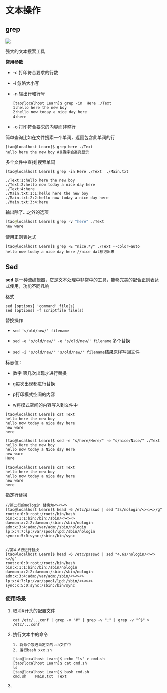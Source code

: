 # 文本操作

## grep

![](C:\Users\Administrator\AppData\Roaming\marktext\images\2019-09-12-22-06-24-image.png)

强大的文本搜索工具

**常用参数**

- -c 打印符合要求的行数

- -i 忽略大小写

- -n 输出行和行号
  
  ```shell
  [tao@localhost Learn]$ grep -in  Here ./Text 
  1:hello here the new boy 
  2:hello now today a nice day here
  4:here
  ```

- -o 打印符合要求的内容而非整行

简单查询比如在文件搜索一个单词，返回包含此单词的行

```shell
[tao@localhost Learn]$ grep here ./Text
hello here the new boy #关键字会高亮显示
```

多个文件中查找|搜索单词

```shell
[tao@localhost Learn]$ grep -in Here ./Text  ./Main.txt 

./Text:1:hello here the new boy 
./Text:2:hello now today a nice day here
./Text:4:here
./Main.txt:1:1:hello here the new boy 
./Main.txt:2:2:hello now today a nice day here
./Main.txt:3:4:here
```

输出除了...之外的选项

```powershell
[tao@localhost Learn]$ grep -v "here" ./Text 
new ware
```

使用正则表达式

```shell
[tao@localhost Learn]$ grep -E "nice.*y" ./Text --color=auto
hello now today a nice day here //nice dat标记出来
```

## Sed

**sed** 是一种流编辑器，它是文本处理中非常中的工具，能够完美的配合正则表达式使用，功能不同凡响

格式

```shell
sed [options] 'command' file(s)
sed [options] -f scriptfile file(s)
```

替换操作

- `sed 's/old/new/' filename`  

- `sed -e 's/old/new/' -e 's/old/new/' filename`  多个替换

- `sed -i 's/old/new/' 's/old/new/' filename`结果原样写回文件

标志位：

- 数字 第几次出现才进行替换

- g每次出现都进行替换

- p打印模式空间的内容

- w将模式空间的内容写入到文件中

```shell
[tao@localhost Learn]$ cat Text 
hello here the new boy 
hello now today a nice day here
new ware
here

[tao@localhost Learn]$ sed -e "s/here/Here/" -e "s/nice/Nice/" ./Text 
hello Here the new boy 
hello now today a Nice day Here
new ware
Here

[tao@localhost Learn]$ cat Text 
hello here the new boy 
hello now today a nice day here
new ware
here
```

指定行替换

```shell
//第二行的nologin 替换为<><><>
[tao@localhost Learn]$ head -6 /etc/passwd | sed "2s/nologin/<><><>/g"
root:x:0:0:root:/root:/bin/bash
bin:x:1:1:bin:/bin:/sbin/<><><>
daemon:x:2:2:daemon:/sbin:/sbin/nologin
adm:x:3:4:adm:/var/adm:/sbin/nologin
lp:x:4:7:lp:/var/spool/lpd:/sbin/nologin
sync:x:5:0:sync:/sbin:/bin/sync


//第4-6行进行替换
[tao@localhost Learn]$ head -6 /etc/passwd | sed "4,6s/nologin/<><><>/g"
root:x:0:0:root:/root:/bin/bash
bin:x:1:1:bin:/bin:/sbin/nologin
daemon:x:2:2:daemon:/sbin:/sbin/nologin
adm:x:3:4:adm:/var/adm:/sbin/<><><>
lp:x:4:7:lp:/var/spool/lpd:/sbin/<><><>
sync:x:5:0:sync:/sbin:/bin/sync
```

### 使用场景

1. 取消#开头的配置文件
   
   ```shell
   cat /etc/...conf | grep -v "#" | grep -v ";" | grep -v "^$" > /etc/...conf
   ```

2. 执行文本中的命令
   
   ```shell
   1. 将命令写进自定义的.sh文件中
   2. 运行bash xxx.sh
   
   [tao@localhost Learn]$ echo "ls" > cmd.sh 
   [tao@localhost Learn]$ cat cmd.sh 
   ls
   [tao@localhost Learn]$ bash cmd.sh 
   cmd.sh    Main.txt  Text
   ```

3. 
